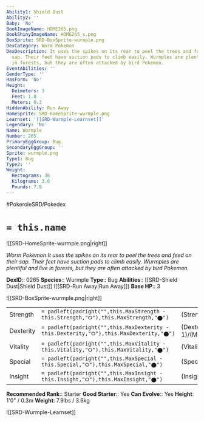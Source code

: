 ```yaml
---
Ability1: Shield Dust
Ability2: ''
Baby: 'No'
BookImageName: HOME265.png
BookShinyImageName: HOME265_s.png
BoxSprite: SRD-BoxSprite-wurmple.png
DexCategory: Worm Pokemon
DexDescription: It uses the spikes on its rear to peel the trees and feed on their
  sap. Their feet have suction pads to climb easily. Wurmples are plentiful and live
  in forests, but they are often attacked by bird Pokemon.
EventAbilities: ''
GenderType: ''
HasForm: 'No'
Height:
  Deimeters: 3
  Feet: 1.0
  Meters: 0.3
HiddenAbility: Run Away
HomeSprite: SRD-HomeSprite-wurmple.png
Learnset: '[[SRD-Wurmple-Learnset]]'
Legendary: 'No'
Name: Wurmple
Number: 265
PrimaryEggGroup: Bug
SecondaryEggGroup: ''
Sprite: wurmple.png
Type1: Bug
Type2: ''
Weight:
  Hectograms: 36
  Kilograms: 3.6
  Pounds: 7.9
---
```


#PokeroleSRD/Pokedex

# `= this.name`

![[SRD-HomeSprite-wurmple.png|right]]

*Worm Pokemon*
*It uses the spikes on its rear to peel the trees and feed on their sap. Their feet have suction pads to climb easily. Wurmples are plentiful and live in forests, but they are often attacked by bird Pokemon.*

**DexID**:: 0265
**Species**:: Wurmple
**Type**:: Bug
**Abilities**:: [[SRD-Shield Dust|Shield Dust]] ([[SRD-Run Away|Run Away]])
**Base HP**:: 3

![[SRD-BoxSprite-wurmple.png|right]]

|           |                                                                                        |                                          |
| --------- | -------------------------------------------------------------------------------------- | ---------------------------------------- |
| Strength  | `= padleft(padright("",this.MaxStrength - this.Strength,"⭘"),this.MaxStrength,"⬤")`    | (Strength::2)/(MaxStrength::4)   |
| Dexterity | `= padleft(padright("",this.MaxDexterity - this.Dexterity,"⭘"),this.MaxDexterity,"⬤")` | (Dexterity:: 1)/(MaxDexterity::3) |
| Vitality  | `= padleft(padright("",this.MaxVitality - this.Vitality,"⭘"),this.MaxVitality,"⬤")`    | (Vitality::1)/(MaxVitality::3)   |
| Special   | `= padleft(padright("",this.MaxSpecial - this.Special,"⭘"),this.MaxSpecial,"⬤")`       | (Special::1)/(MaxSpecial::3)     |
| Insight   | `= padleft(padright("",this.MaxInsight - this.Insight,"⭘"),this.MaxInsight,"⬤")`       | (Insight::1)/(MaxInsight::3)     |

**Recommended Rank**:: Starter
**Good Starter**:: Yes
**Can Evolve**:: Yes
**Height**: 1'0" / 0.3m
**Weight**: 7.9lbs / 3.6kg

![[SRD-Wurmple-Learnset]]